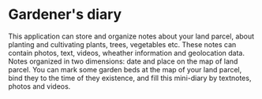 # Gardener's diary
This application can store and organize notes about your land parcel, about planting and cultivating plants, trees, vegetables etc.
These notes can contain photos, text, videos, wheather information and geolocation data. 
Notes organized in two dimensions: date and place on the map of land parcel.
You can mark some garden beds at the map of your land parcel, bind they to the time of they existence, and fill this mini-diary by textnotes, photos and videos. 
